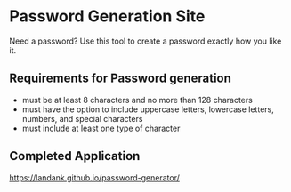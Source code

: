 # Password Generation Site
Need a password? Use this tool to create a password exactly how you like it.

## Requirements for Password generation
* must be at least 8 characters and no more than 128 characters
* must have the option to include uppercase letters, lowercase letters, numbers, and special characters
* must include at least one type of character

## Completed Application
https://landank.github.io/password-generator/

